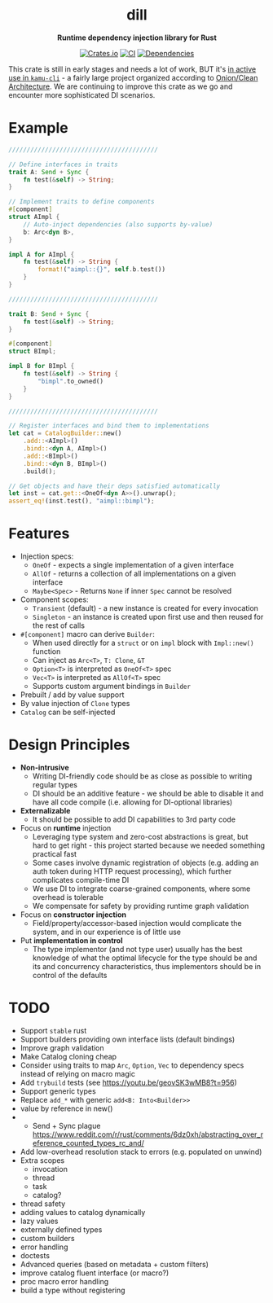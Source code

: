 <div align="center">
  <h1>dill</h1>
  <p>
    <strong>Runtime dependency injection library for Rust</strong>
  </p>
  <p>

[![Crates.io](https://img.shields.io/crates/v/dill.svg?style=for-the-badge)](https://crates.io/crates/dill)
[![CI](https://img.shields.io/github/actions/workflow/status/sergiimk/dill-rs/build.yaml?logo=githubactions&label=CI&logoColor=white&style=for-the-badge&branch=master)](https://github.com/sergiimk/dill-rs/actions)
[![Dependencies](https://deps.rs/repo/github/sergiimk/dill-rs/status.svg?&style=for-the-badge)](https://deps.rs/repo/github/sergiimk/dill-rs)

  </p>
</div>

This crate is still in early stages and needs a lot of work, BUT it's [in active use in `kamu-cli`](https://github.com/kamu-data/kamu-cli/blob/601572a00702d15f630738b5fcad50ecafaed816/kamu-cli/src/app.rs#L89-L146) - a fairly large project organized according to [Onion/Clean Architecture](https://herbertograca.com/2017/11/16/explicit-architecture-01-ddd-hexagonal-onion-clean-cqrs-how-i-put-it-all-together/). We are continuing to improve this crate as we go and encounter more sophisticated DI scenarios.


# Example

```rust
/////////////////////////////////////////

// Define interfaces in traits
trait A: Send + Sync {
    fn test(&self) -> String;
}

// Implement traits to define components
#[component]
struct AImpl {
    // Auto-inject dependencies (also supports by-value)
    b: Arc<dyn B>,
}

impl A for AImpl {
    fn test(&self) -> String {
        format!("aimpl::{}", self.b.test())
    }
}

/////////////////////////////////////////

trait B: Send + Sync {
    fn test(&self) -> String;
}

#[component]
struct BImpl;

impl B for BImpl {
    fn test(&self) -> String {
        "bimpl".to_owned()
    }
}

/////////////////////////////////////////

// Register interfaces and bind them to implementations
let cat = CatalogBuilder::new()
    .add::<AImpl>()
    .bind::<dyn A, AImpl>()
    .add::<BImpl>()
    .bind::<dyn B, BImpl>()
    .build();

// Get objects and have their deps satisfied automatically
let inst = cat.get::<OneOf<dyn A>>().unwrap();
assert_eq!(inst.test(), "aimpl::bimpl");
```


# Features
- Injection specs:
  - `OneOf` - expects a single implementation of a given interface
  - `AllOf` - returns a collection of all implementations on a given interface
  - `Maybe<Spec>` - Returns `None` if inner `Spec` cannot be resolved
- Component scopes:
  - `Transient` (default) - a new instance is created for every invocation
  - `Singleton` - an instance is created upon first use and then reused for the rest of calls
- `#[component]` macro can derive `Builder`:
  - When used directly for a `struct` or on `impl` block with `Impl::new()` function
  - Can inject as `Arc<T>`, `T: Clone`, `&T`
  - `Option<T>` is interpreted as `OneOf<T>` spec
  - `Vec<T>` is interpreted as `AllOf<T>` spec
  - Supports custom argument bindings in `Builder`
- Prebuilt / add by value support
- By value injection of `Clone` types
- `Catalog` can be self-injected


# Design Principles
- **Non-intrusive**
  - Writing DI-friendly code should be as close as possible to writing regular types
  - DI should be an additive feature - we should be able to disable it and have all code compile (i.e. allowing for DI-optional libraries)
- **Externalizable**
  - It should be possible to add DI capabilities to 3rd party code
- Focus on **runtime** injection
  - Leveraging type system and zero-cost abstractions is great, but hard to get right - this project started because we needed something practical fast
  - Some cases involve dynamic registration of objects (e.g. adding an auth token during HTTP request processing), which further complicates compile-time DI
  - We use DI to integrate coarse-grained components, where some overhead is tolerable
  - We compensate for safety by providing runtime graph validation
- Focus on **constructor injection**
  - Field/property/accessor-based injection would complicate the system, and in our experience is of little use
- Put **implementation in control**
  - The type implementor (and not type user) usually has the best knowledge of what the optimal lifecycle for the type should be and its and concurrency characteristics, thus implementors should be in control of the defaults


# TODO
- Support `stable` rust
- Support builders providing own interface lists (default bindings)
- Improve graph validation
- Make Catalog cloning cheap
- Consider using traits to map `Arc`, `Option`, `Vec` to dependency specs instead of relying on macro magic
- Add `trybuild` tests (see https://youtu.be/geovSK3wMB8?t=956)
- Support generic types
- Replace `add_*` with generic `add<B: Into<Builder>>`
- value by reference in new()
- + Send + Sync plague  https://www.reddit.com/r/rust/comments/6dz0xh/abstracting_over_reference_counted_types_rc_and/
- Add low-overhead resolution stack to errors (e.g. populated on unwind)
- Extra scopes
  - invocation
  - thread
  - task
  - catalog?
- thread safety
- adding values to catalog dynamically
- lazy values
- externally defined types
- custom builders
- error handling
- doctests
- Advanced queries (based on metadata + custom filters)
- improve catalog fluent interface (or macro?)
- proc macro error handling
- build a type without registering


